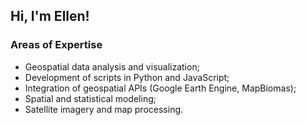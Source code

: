 ## Hi, I'm Ellen!

### Areas of Expertise
- Geospatial data analysis and visualization;
- Development of scripts in Python and JavaScript;
- Integration of geospatial APIs (Google Earth Engine, MapBiomas);
- Spatial and statistical modeling;
- Satellite imagery and map processing.

